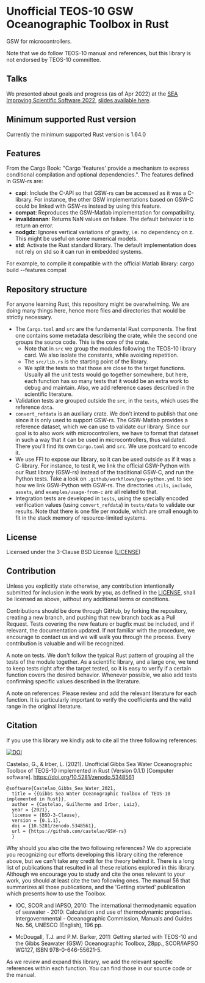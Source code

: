 # Unofficial TEOS-10 GSW Oceanographic Toolbox in Rust

GSW for microcontrollers.

Note that we do follow TEOS-10 manual and references, but this library is not
endorsed by TEOS-10 committee.

## Talks

We presented about goals and progress (as of Apr 2022) at the
[SEA Improving Scientific Software 2022](https://sea.ucar.edu/conference/2022),
[slides available here](https://github.com/castelao/GSW-rs/tree/main/doc/talks).

## Minimum supported Rust version

Currently the minimum supported Rust version is 1.64.0

## Features

From the Cargo Book: "Cargo 'features' provide a mechanism to express
conditional compilation and optional dependencies.". The features defined in
GSW-rs are:

- **capi**: Include the C-API so that GSW-rs can be accessed as it was a
            C-library. For instance, the other GSW implementations based on
            GSW-C could be linked with GSW-rs instead by using this feature.
- **compat**: Reproduces the GSW-Matlab implementation for compatibility.
- **invalidasnan**: Returns NaN values on failure. The default behavior is to
                    return an error.
- **nodgdz**: Ignores vertical variations of gravity, i.e. no dependency on z.
              This might be useful on some numerical models.
- **std**: Activate the Rust standard library. The default implementation does
           not rely on std so it can run in embedded systems.

For example, to compile it compatible with the official Matlab library:
cargo build --features compat

## Repository structure

For anyone learning Rust, this repository might be overwhelming. We are doing
many things here, hence more files and directories that would be strictly
necessary.

- The `Cargo.toml` and `src` are the fundamental Rust components. The first
  one contains some metadata describing the crate, while the second one groups
  the source code. This is the core of the crate.
  - Note that in `src` we group the modules following the TEOS-10 library
    card. We also isolate the constants, while avoiding repetition.
  - The `src/lib.rs` is the starting point of the library.
  - We split the tests so that those are close to the target functions. Usually
    all the unit tests would go together somewhere, but here, each function has
    so many tests that it would be an extra work to debug and maintain. Also,
    we add reference cases described in the scientific literature.
- Validation tests are grouped outside the `src`, in the `tests`, which uses
  the reference `data`.
- `convert_refdata` is an auxiliary crate. We don't intend to publish that
  one since it is only used to support GSW-rs. The GSW-Matlab provides a
  reference dataset, which we can use to validate our library. Since our goal
  is to also work with microcontrollers, we have to format that dataset in
  such a way that it can be used in microcontrollers, thus validated. There
  you'll find its own `Cargo.toml` and `src`. We use postcard to encode it.
- We use FFI to expose our library, so it can be used outside as if it was a
  C-library. For instance, to test it, we link the official GSW-Python with our
  Rust library (GSW-rs) instead of the traditional GSW-C, and run the Python
  tests. Take a look on `.github/workflows/gsw-python.yml` to see how we link
  GSW-Python with GSW-rs. The directories `utils`, `include`, `assets`, and
  `examples/usage-from-c` are all related to that.
- Integration tests are developed in `tests`, using the specially encoded
  verification values (using `convert_refdata`) in `tests/data` to validate
  our results. Note that there is one file per module, which are small enough
  to fit in the stack memory of resource-limited systems.

## License

Licensed under the 3-Clause BSD License ([LICENSE](LICENSE))

## Contribution

Unless you explicitly state otherwise, any contribution intentionally submitted
for inclusion in the work by you, as defined in the [LICENSE](LICENSE), shall be
licensed as above, without any additional terms or conditions.

Contributions should be done through GitHub, by forking the repository,
creating a new branch, and pushing that new branch back as a Pull Request.
Tests covering the new feature or bugfix must be included, and if relevant,
the documentation updated. If not familiar with the procedure, we encourage to
contact us and we will walk you through the process. Every contribution is
valuable and will be recognized.

A note on tests. We don't follow the typical Rust pattern of grouping all the
tests of the module together. As a scientific library, and a large one, we tend
to keep tests right after the target tested, so it is easy to verify if a
certain function covers the desired behavior. Whenever possible, we also add
tests confirming specific values described in the literature.

A note on references: Please review and add the relevant literature for each
function. It is particularly important to verify the coefficients and the
valid range in the original literature.

## Citation

If you use this library we kindly ask to cite all the three following references:

[![DOI](https://zenodo.org/badge/DOI/10.5281/zenodo.5348561.svg)](https://doi.org/10.5281/zenodo.5348561)

Castelao, G., & Irber, L. (2021). Unofficial Gibbs Sea Water Oceanographic
Toolbox of TEOS-10 implemented in Rust (Version 0.1.1) [Computer software].
https://doi.org/10.5281/zenodo.5348561

```text
@software{Castelao_Gibbs_Sea_Water_2021,
  title = {{Gibbs Sea Water Oceanographic Toolbox of TEOS-10 implemented in Rust}},
  author = {Castelao, Guilherme and Irber, Luiz},
  year = {2021},
  license = {BSD-3-Clause},
  version = {0.1.1},
  doi = {10.5281/zenodo.5348561},
  url = {https://github.com/castelao/GSW-rs}
  }
```

Why should you also cite the two following references? We do appreciate
you recognizing our efforts developing this library citing the reference
above, but we can't take any credit for the theory behind it. There is a
long list of publications that resulted in all these relations explored in
this library. Although we encourage you to study and cite the ones relevant
to your work, you should at least cite the two following ones. The manual 56
that summarizes all those publications, and the 'Getting started' publication
which presents how to use the Toolbox.

- IOC, SCOR and IAPSO, 2010: The international thermodynamic equation of
  seawater - 2010: Calculation and use of thermodynamic properties.
  Intergovernmental - Oceanographic Commission, Manuals and Guides No. 56,
  UNESCO (English), 196 pp.

- McDougall, T.J. and P.M. Barker, 2011: Getting started with TEOS-10 and the
  Gibbs Seawater (GSW) Oceanographic Toolbox, 28pp., SCOR/IAPSO WG127,
  ISBN 978-0-646-55621-5.

As we review and expand this library, we add the relevant specific references
within each function. You can find those in our source code or the manual.
